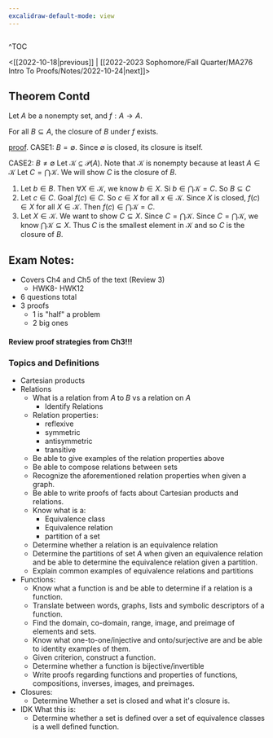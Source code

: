```yaml
---
excalidraw-default-mode: view
---
```



```toc

```

^TOC

<[[2022-10-18|previous]] | [[2022-2023 Sophomore/Fall Quarter/MA276 Intro To Proofs/Notes/2022-10-24|next]]>

## Theorem Contd

Let $A$ be a nonempty set, and $f:A\to A$. 

For all $B \subseteq A$, the closure of $B$ under $f$ exists.

<u>proof</u>.
CASE1: $B=\emptyset$. Since $\emptyset$ is closed, its closure is itself.

CASE2: $B \neq \emptyset$ Let $\mathcal{K}\subseteq \mathcal{P}(A)$. Note that $\mathcal{K}$ is nonempty because at least $A\in\mathcal{K}$ Let $C = \bigcap \mathcal{K}$. We will show $C$ is the closure of $B$.

1. Let $b\in B$. Then $\forall X \in \mathcal{K}$, we know $b \in X$. Si $b\in\bigcap \mathcal{K} = C$. So $B\subseteq C$
2. Let $c \in C.$ Goal $f(c)\in C$. So $c\in X$ for all $x \in \mathcal{K}$. Since $X$ is closed, $f(c) \in X$ for all $X\in\mathcal{K}.$ Then $f(c)\in\bigcap\mathcal{K}= C.$
3. Let $X\in\mathcal{K}.$ We want to show $C\subseteq X.$ Since $C=\bigcap \mathcal{K}.$ Since $C=\bigcap\mathcal{K},$ we know $\bigcap\mathcal{K}\subseteq X.$ Thus $C$ is the smallest element in $\mathcal{K}$ and so $C$ is the closure of $B.$



## Exam Notes:
- Covers Ch4 and Ch5 of the text (Review 3)
	- HWK8- HWK12
- 6 questions total
- 3 proofs
	- 1 is "half" a problem
	- 2 big ones

#### Review proof strategies from Ch3!!!

### Topics and Definitions
- Cartesian products
- Relations
	- What is a relation from $A\;\text{to}\;B$ vs a relation on $A$ 
		- Identify Relations
	- Relation properties:
		- reflexive
		- symmetric
		- antisymmetric
		- transitive
	- Be able to give examples of the relation properties above
	- Be able to compose relations between sets
	- Recognize the aforementioned relation properties when given a graph.
	- Be able to write proofs of facts about Cartesian products and relations.
	- Know what is a:
		- Equivalence class
		- Equivalence relation
		- partition of a set
	- Determine whether a relation is an equivalence relation
	- Determine the partitions of set $A$ when given an equivalence relation and be able to determine the equivalence relation given a partition.
	- Explain common examples of equivalence relations and partitions
- Functions:
	- Know what a function is and be able to determine if a relation is a function.
	- Translate between words, graphs, lists and symbolic descriptors of a function.
	- Find the domain, co-domain, range, image, and preimage of elements and sets.
	- Know what one-to-one/injective and onto/surjective are and be able to identity examples of them.
	- Given criterion, construct a function.
	- Determine whether a function is bijective/invertible
	- Write proofs regarding functions and properties of functions, compositions, inverses, images, and preimages.
- Closures:
	- Determine Whether a set is closed and what it's closure is.
- IDK What this is:
	- Determine whether a set is defined over a set of equivalence classes is a well defined function.